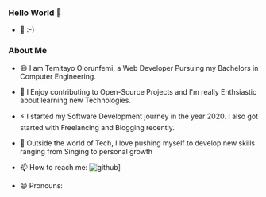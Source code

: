 ### Hello World 👋

- 👯 :-)
### About Me
- 😄 I am Temitayo Olorunfemi, a Web Developer Pursuing my Bachelors in Computer Engineering.

- 🔭 I Enjoy contributing to Open-Source Projects and I'm really Enthsiastic about learning new Technologies.
- ⚡  I started my Software Development journey in the year 2020. I also got started with Freelancing and Blogging recently.
- 🌱 Outside the world of Tech, I love pushing myself to develop new skills ranging from Singing to personal growth

- 📫 How to reach me:
   ![github](https://img.shields.io/badge/GitHub-000000?style=for-the-badge&logo=GitHub&logoColor=white)]
- 😄 Pronouns:

